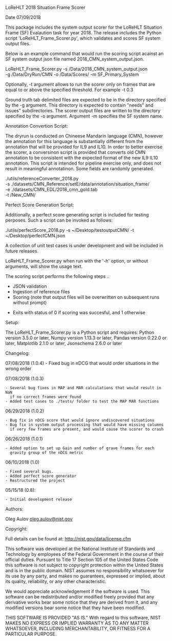 LoReHLT 2018 Situation Frame Scorer

Date 07/09/2018

This package includes the system output scorer for the LoReHLT
Situation Frame (SF) Evalaution task for year 2018.  The release includes
the Python script 'LoReHLT_Frame_Scorer.py', which validates and scores SF
system output files.


Below is an example command that would run the scoring script acainst an
SF system output json file named 2018_CMN_system_output.json. 

LoReHLT_Frame_Scorer.py -s /Data/2018_CMN_system_output.json \
-g /Data/DryRun/CMN -o /Data/Scores/ -m SF_Primary_System

Optionally, -t argument allows to run the scorer only on frames that are equal to or 
above the specified threshold. For example -t 0.3


Ground truth tab delimited files are expected to be in the directory
specified by the -g argument. This directory is expected to contain "needs" 
and issues" subdirectories. The scorer output files are written
to the directory specified by the -o argument. Argument -m specifies the 
SF system name.


Annotation Convertion Script:

The dryrun is conducted on Chineese Mandarin language (CMN), however the
annotation for this language is substantially different from the annotation
that will be provided for IL9 and IL10. In order to better exercise the
scorer, a conversinon script is provided that converts old CMN annotation
to be consistent with the expected format of the new IL9 IL10 annotation.
This script is intended for pipeline exercise only, and does not result in
meaningful annotatinon. Some fields are randomly generated.

./utils/referenceConverter_2018.py \
-s ./datasets/CMN_Reference/setE/data/annotation/situation_frame/  \
-e ./datasets/CMN_EDL/2018_cmn_gold.tab \
-t /New_CMN/


Perfect Score Generation Script:

Additionally, a perfect score generating script is included for testing 
perposes. Such a script can be invoked as follows:

./utils/perfectScore_2018.py -s ~/Desktop/testoutputCMN/ -t ~/Desktop/perfectCMN.json


A collection of unit test cases is under development and will be included
in future releases.


LoReHLT_Frame_Scorer.py when run with the '-h' option, or without
arguments, will show the usage text.

The scoring script performs the following steps ..
  - JSON validation
  - Ingestion of reference files
  - Scoring (note that output files will be overwritten on subsequent
    runs without prompt)
  * Exits with status of 0 if scoring was succesful, and 1 otherwise

Setup:

  The LoReHLT_Frame_Scorer.py is a Python script and requires:
  Python version 3.5.0 or later,
  Numpy version 1.13.3 or later,
  Pandas version 0.22.0 or later,
  Matplotlib 2.1.0 or later,
  Jsonschema 2.6.0 or later

Changelog:

  07/08/2018 (1.0.4)
    - Fixed bug in nDCG that would order situations in the wrong order

  07/08/2018 (1.0.3)

    - Several bug fixes in MAP and MAR calculations that would result in NaN
      if no correct frames were found
    - Added test cases to ./tests/ folder to test the MAP MAR functions 

  06/29/2018 (1.0.2)

    - Bug fix in nDCG score that would ignore undiscovered situations
    - Bug fix in system output processing that would have missing columns
      if very few frames are present, and would cause the scorer to crash

  06/26/2018 (1.0.1)

    - Added option to set up Gain and number of grave frames for each
      gravity group of the nDCG metric

  06/10/2018 (1.0)

    - Fixed several bugs.
    - Added perfect score generator
    - Restructured the project

  05/15/18 (0.8):

    - Initial development release

Authors:

  Oleg Aulov <oleg.aulov@nist.gov>

Copyright:

  Full details can be found at: http://nist.gov/data/license.cfm

  This software was developed at the National Institute of Standards
  and Technology by employees of the Federal Government in the course
  of their official duties.  Pursuant to Title 17 Section 105 of the
  United States Code this software is not subject to copyright
  protection within the United States and is in the public domain.
  NIST assumes no responsibility whatsoever for its use by any party,
  and makes no guarantees, expressed or implied, about its quality,
  reliability, or any other characteristic.

  We would appreciate acknowledgement if the software is used.  This
  software can be redistributed and/or modified freely provided that
  any derivative works bear some notice that they are derived from it,
  and any modified versions bear some notice that they have been
  modified.

  THIS SOFTWARE IS PROVIDED "AS IS."  With regard to this software,
  NIST MAKES NO EXPRESS OR IMPLIED WARRANTY AS TO ANY MATTER
  WHATSOEVER, INCLUDING MERCHANTABILITY, OR FITNESS FOR A PARTICULAR
  PURPOSE.

